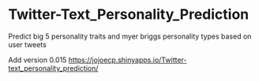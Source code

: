 # Twitter-Text_Personality_Prediction
Predict big 5 personality traits and myer briggs personality types based on user tweets


Add version 0.015
https://jojoecp.shinyapps.io/Twitter-text_personality_prediction/
